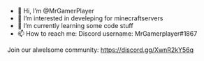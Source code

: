 - 👋 Hi, I’m @MrGamerPlayer
- 👀 I’m interested in develeping for minecraftservers
- 🌱 I’m currently learning some code stuff
- 📫 How to reach me: Discord username: MrGamerplayer#1867

Join our alwelsome community:
https://discord.gg/XwnR2kY56q

<!---
MrGamerPlayer/MrGamerPlayer is a ✨ special ✨ repository because its `README.md` (this file) appears on your GitHub profile.
You can click the Preview link to take a look at your changes.
--->

